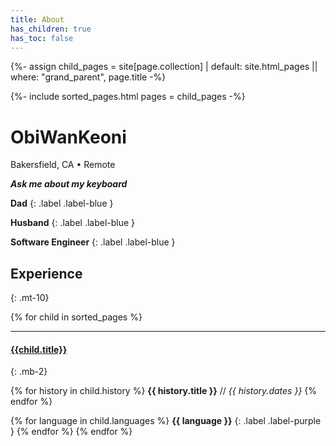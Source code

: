 ```yaml
---
title: About
has_children: true
has_toc: false
---
```

{%- assign child_pages = site[page.collection]
 | default: site.html_pages
 || where: "grand_parent", page.title -%}

{%- include sorted_pages.html pages = child_pages -%}

# ObiWanKeoni
Bakersfield, CA • Remote

***Ask me about my keyboard***

**Dad**
{: .label .label-blue }

**Husband**
{: .label .label-blue }

**Software Engineer**
{: .label .label-blue }


<a href="https://github.com/ObiWanKeoni">
  <i class="lni lni-github fs-7 d-inline-block"></i>
</a>
<a href="mailto:keoni_garner@yahoo.com">
  <i class="lni lni-envelope fs-7 d-inline-block"></i>
</a>

## Experience
{: .mt-10}

{% for child in sorted_pages %}
- - -
#### [{{child.title}}]({{child.url}})
{: .mb-2}

{% for history in child.history %}
**{{ history.title }}** // _{{ history.dates }}_
{% endfor %}

{% for language in child.languages %}
**{{ language }}**
{: .label .label-purple }
{% endfor %}
{% endfor %}